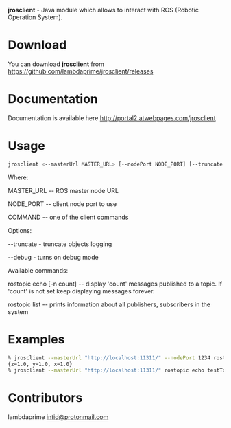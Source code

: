 **jrosclient** - Java module which allows to interact with ROS (Robotic Operation System).

# Download

You can download **jrosclient** from <https://github.com/lambdaprime/jrosclient/releases>

# Documentation

Documentation is available here <http://portal2.atwebpages.com/jrosclient>

# Usage

```bash
jrosclient <--masterUrl MASTER_URL> [--nodePort NODE_PORT] [--truncate MAX_LENGTH] [--debug] <COMMAND> [args ...]
```

Where:

MASTER_URL -- ROS master node URL

NODE_PORT -- client node port to use

COMMAND -- one of the client commands

Options:

--truncate - truncate objects logging

--debug - turns on debug mode

Available commands:

rostopic echo [-n count] <topicName> <topicType> -- display 'count' messages published to a topic. If 'count' is not set keep displaying messages forever.

rostopic list -- prints information about all publishers, subscribers in the system

# Examples

```bash
% jrosclient --masterUrl "http://localhost:11311/" --nodePort 1234 rostopic echo testTopic geometry_msgs/Point
{z=1.0, y=1.0, x=1.0}
% jrosclient --masterUrl "http://localhost:11311/" rostopic echo testTopic std_msgs/String
```
# Contributors

lambdaprime <intid@protonmail.com>
